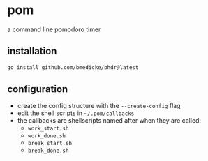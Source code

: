 # pom

a command line pomodoro timer

## installation

```sh
go install github.com/bmedicke/bhdr@latest
```
## configuration

* create the config structure with the `--create-config` flag
* edit the shell scripts in `~/.pom/callbacks`
* the callbacks are shellscripts named after when they are called:
  * `work_start.sh`
  * `work_done.sh`
  * `break_start.sh`
  * `break_done.sh`
